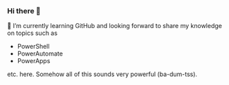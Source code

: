 ### Hi there 👋

🌱 I’m currently learning GitHub and looking forward to share my knowledge on topics such as 

- PowerShell
- PowerAutomate
- PowerApps

etc. here. Somehow all of this sounds very powerful (ba-dum-tss).
